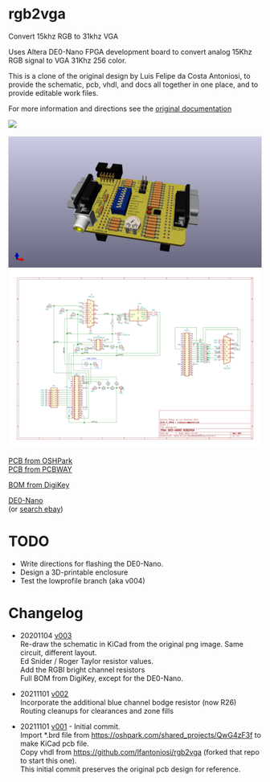 # rgb2vga
Convert 15khz RGB to 31khz VGA

Uses Altera DE0-Nano FPGA development board to convert analog 15Khz RGB signal to VGA 31Khz 256 color.

This is a clone of the original design by Luis Felipe da Costa Antoniosi, to provide the schematic, pcb, vhdl, and docs all together in one place, and to provide editable work files.

For more information and directions see the [original documentation](https://sites.google.com/site/tandycocoloco/rgb2vga)

[![](https://img.youtube.com/vi/MPYQRHWyUGA/hqdefault.jpg)](https://youtu.be/MPYQRHWyUGA)

![](PCB/rgb2vga.jpg)
![](PCB/rgb2vga.svg)

[PCB from OSHPark](https://oshpark.com/shared_projects/a1T9J3OD)  
[PCB from PCBWAY](https://www.pcbway.com/project/shareproject/de0_nano_fpga_rgb2vga.html)  

[BOM from DigiKey](https://www.digikey.com/short/7fwcd5wr)

[DE0-Nano](http://www.terasic.com.tw/cgi-bin/page/archive.pl?Language=English&No=593)  
 (or [search ebay](https://www.ebay.com/sch/i.html?_nkw=de0-nano&_sacat=0&LH_TitleDesc=0&_odkw=de0+nano&_osacat=0&_sop=15))

<!-- [Gerbers](../../releases/latest) -->

# TODO
* Write directions for flashing the DE0-Nano.  
* Design a 3D-printable enclosure  
* Test the lowprofile branch (aka v004)  

# Changelog
* 20201104 [v003](../../tree/v003)  
 Re-draw the schematic in KiCad from the original png image. Same circuit, different layout.  
 Ed Snider / Roger Taylor resistor values.  
 Add the RGBI bright channel resistors  
 Full BOM from DigiKey, except for the DE0-Nano.  

* 20211101 [v002](../../tree/v002)  
 Incorporate the additional blue channel bodge resistor (now R26)  
 Routing cleanups for clearances and zone fills  

* 20211101 [v001](../../tree/v001) - Initial commit.  
 Import \*.brd file from https://oshpark.com/shared_projects/QwG4zF3f to make KiCad pcb file.  
 Copy vhdl from https://github.com/lfantoniosi/rgb2vga (forked that repo to start this one).  
 This initial commit preserves the original pcb design for reference.  
